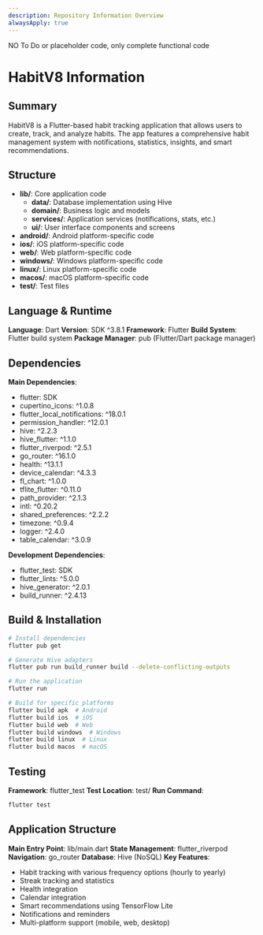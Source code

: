 ```yaml
---
description: Repository Information Overview
alwaysApply: true
---
```


NO To Do or placeholder code, only complete functional code

# HabitV8 Information

## Summary
HabitV8 is a Flutter-based habit tracking application that allows users to create, track, and analyze habits. The app features a comprehensive habit management system with notifications, statistics, insights, and smart recommendations.

## Structure
- **lib/**: Core application code
  - **data/**: Database implementation using Hive
  - **domain/**: Business logic and models
  - **services/**: Application services (notifications, stats, etc.)
  - **ui/**: User interface components and screens
- **android/**: Android platform-specific code
- **ios/**: iOS platform-specific code
- **web/**: Web platform-specific code
- **windows/**: Windows platform-specific code
- **linux/**: Linux platform-specific code
- **macos/**: macOS platform-specific code
- **test/**: Test files

## Language & Runtime
**Language**: Dart
**Version**: SDK ^3.8.1
**Framework**: Flutter
**Build System**: Flutter build system
**Package Manager**: pub (Flutter/Dart package manager)

## Dependencies
**Main Dependencies**:
- flutter: SDK
- cupertino_icons: ^1.0.8
- flutter_local_notifications: ^18.0.1
- permission_handler: ^12.0.1
- hive: ^2.2.3
- hive_flutter: ^1.1.0
- flutter_riverpod: ^2.5.1
- go_router: ^16.1.0
- health: ^13.1.1
- device_calendar: ^4.3.3
- fl_chart: ^1.0.0
- tflite_flutter: ^0.11.0
- path_provider: ^2.1.3
- intl: ^0.20.2
- shared_preferences: ^2.2.2
- timezone: ^0.9.4
- logger: ^2.4.0
- table_calendar: ^3.0.9

**Development Dependencies**:
- flutter_test: SDK
- flutter_lints: ^5.0.0
- hive_generator: ^2.0.1
- build_runner: ^2.4.13

## Build & Installation
```bash
# Install dependencies
flutter pub get

# Generate Hive adapters
flutter pub run build_runner build --delete-conflicting-outputs

# Run the application
flutter run

# Build for specific platforms
flutter build apk  # Android
flutter build ios  # iOS
flutter build web  # Web
flutter build windows  # Windows
flutter build linux  # Linux
flutter build macos  # macOS
```

## Testing
**Framework**: flutter_test
**Test Location**: test/
**Run Command**:
```bash
flutter test
```

## Application Structure
**Main Entry Point**: lib/main.dart
**State Management**: flutter_riverpod
**Navigation**: go_router
**Database**: Hive (NoSQL)
**Key Features**:
- Habit tracking with various frequency options (hourly to yearly)
- Streak tracking and statistics
- Health integration
- Calendar integration
- Smart recommendations using TensorFlow Lite
- Notifications and reminders
- Multi-platform support (mobile, web, desktop)